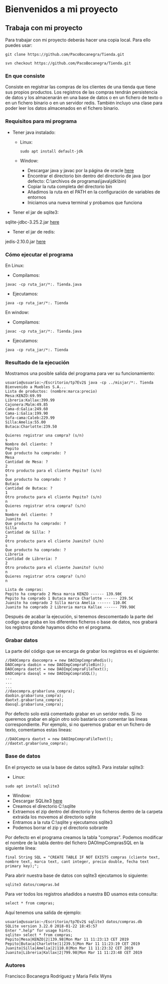 # Bienvenidos a mi proyecto

## Trabaja con mi proyecto
 Para trabajar con mi proyecto deberás hacer una copia local. Para ello puedes usar:
 
 `git clone https://github.com/PacoBocanegra/Tienda.git`
 
 `svn checkout https://github.com/PacoBocanegra/Tienda.git` 

### En que consiste
Consiste en registrar las compras de los clientes de una tienda que tiene sus propios productos. Los registros de las compras tendrán persistencia de datos y los almacenarán en una base de datos o en un fichero de texto o en un fichero binario o en un servidor redis. También incluyo una clase para poder leer los datos almacenados en el fichero binario.


### Requisitos para mi programa
- Tener java instalado:
  - Linux:
  
      `sudo apt install default-jdk`
      
  - Window:
  
      - Descargar java y javac por la página de oracle [here](https://www.oracle.com/technetwork/java/javase/downloads/jdk8-downloads-2133151.html)
      - Encontrar el directorio bin dentro del directorio de java (por defecto: C:\archivos de programas\java\jdk\bin)
      - Copiar la ruta completa del directorio bin
      - Añadimos la ruta en el PATH en la configuración de variables de entornos
      - Iniciamos una nueva terminal y probamos que funciona
      

- Tener el jar de sqlite3:

sqlite-jdbc-3.25.2.jar [here](http://central.maven.org/maven2/org/xerial/sqlite-jdbc/3.25.2/sqlite-jdbc-3.25.2.jar)

- Tener el jar de redis:

jedis-2.10.0.jar [here](http://central.maven.org/maven2/redis/clients/jedis/2.10.0/jedis-2.10.0.jar)


### Cómo ejecutar el programa
En Linux:
- Compilamos:

`javac -cp ruta_jar/*:. Tienda.java`

- Ejecutamos:

`java -cp ruta_jar/*:. Tienda`

En window:
- Compilamos:

`javac -cp ruta_jar/*:. Tienda.java`

- Ejecutamos:

`java -cp ruta_jar/*:. Tienda`

### Resultado de la ejecución
Mostramos una posible salida del programa para ver su funcionamiento:
~~~
usuario@usuario:~/Escritorio/tp7Ev2$ java -cp ../misjar/*:. Tienda
Bienvenido a Muebles S.A...
Lista de productos: (nombre:marca:precio)
Mesa:KENZO:69.99
Libreria:Kallax:399.99
Cajonera:Malm:49.85
Cama-d:Galia:249.60
Cama-i:Galia:199.90
Sofa-cama:Caleb:229.99
Silla:Amelia:55.00
Butaca:Charlotte:239.50

Quieres registrar una compra? (s/n)
s
Nombre del cliente: ? 
Pepito
Que producto ha comprado: ? 
Mesa
Cantidad de Mesa: ? 
2
Otro producto para el cliente Pepito? (s/n)
s
Que producto ha comprado: ? 
Butaca
Cantidad de Butaca: ? 
1
Otro producto para el cliente Pepito? (s/n)
n
Quieres registrar otra compra? (s/n)
s
Nombre del cliente: ? 
Juanito
Que producto ha comprado: ? 
Silla
Cantidad de Silla: ? 
2
Otro producto para el cliente Juanito? (s/n)
s
Que producto ha comprado: ? 
Libreria 
Cantidad de Libreria: ? 
2
Otro producto para el cliente Juanito? (s/n)
n
Quieres registrar otra compra? (s/n)
n

Lista de compras:
Pepito ha comprado 2 Mesa marca KENZO ------ 139.98€
Pepito ha comprado 1 Butaca marca Charlotte ------ 239.5€
Juanito ha comprado 2 Silla marca Amelia ------ 110.0€
Juanito ha comprado 2 Libreria marca Kallax ------ 799.98€
~~~


Después de acabar la ejecución, si tenemos descomentado la parte del codigo que graba en los diferentes ficheros o base de datos, nos grabará los registros donde hayamos dicho en el programa.

### Grabar datos

La parte del código que se encarga de grabar los registros es el siguiente:
~~~
//DAOCompra daocompra = new DAOImpCompraRedis();
DAOCompra daobin = new DAOImpCompraFileBin();
DAOCompra daotxt = new DAOImpCompraFileText();
DAOCompra daosql = new DAOImpCompraSQL();
...
...
...
//daocompra.grabar(una_compra);
daobin.grabar(una_compra); 
daotxt.grabar(una_compra);
daosql.grabar(una_compra); 
~~~
  

Por defecto solo está comentado grabar en un seridor redis. Si no queremos grabar en algún otro solo bastaria con comentar las lineas correspondiente. Por ejemplo, si no queremos grabar en un fichero de texto, comentamos estas lineas:

~~~
//DAOCompra daotxt = new DAOImpCompraFileText();
//daotxt.grabar(una_compra);
~~~

### Base de datos
En el proyecto se usa la base de datos sqlite3. Para instalar sqlite3:
- Linux:

` sudo apt install sqlite3 `

- Window:
 - Descargar SQLite3 [here](https://sqlite.org/2019/sqlite-dll-win32-x86-3270200.zip)
 - Creamos el directorio C:\sqlite
 - Extraemos el zip dentro del directorio y los ficheros dentro de la carpeta extraida los movemos al directorio sqlite
 - Entramos a la ruta C:\sqlite y ejecutamos sqlite3
 - Podemos borrar el zip y el directorio sobrante


Por defecto en el programa creamos la tabla "compras". Podemos modificar el nombre de la tabla dentro del fichero DAOImpComprasSQL en la siguiente línea:

` final String SQL = "CREATE TABLE IF NOT EXISTS compras (cliente text, nombre text, marca text, cant integer, precio double, fecha text primary key);"; `

Para abrir nuestra base de datos con sqlite3 ejecutamos lo siguiente:

` sqlite3 datos/compras.bd `

Para ver todos los registros añadidos a nuestra BD usamos esta consulta:

` select * from compras; `

Aquí tenemos una salida de ejemplo:

~~~
usuario@usuario:~/Escritorio/tp7Ev2$ sqlite3 datos/compras.db 
SQLite version 3.22.0 2018-01-22 18:45:57
Enter ".help" for usage hints.
sqlite> select * from compras;
Pepito|Mesa|KENZO|2|139.98|Mon Mar 11 11:23:13 CET 2019
Pepito|Butaca|Charlotte|1|239.5|Mon Mar 11 11:23:19 CET 2019
Juanito|Silla|Amelia|2|110.0|Mon Mar 11 11:23:32 CET 2019
Juanito|Libreria|Kallax|2|799.98|Mon Mar 11 11:23:48 CET 2019

~~~

### Autores 
Francisco Bocanegra Rodríguez y Maria Felix Wyns
